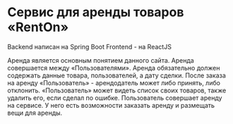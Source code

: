 # Сервис для аренды товаров «RentOn»

Backend написан на Spring Boot
Frontend - на ReactJS

Аренда является основным понятием данного сайта. Аренда совершается между «Пользователями». Аренда обязательно должен содержать данные товара, пользователей, а дату сделки. 
После заказа на аренду «Пользователь» - арендодатель может либо принять, либо отклонить. «Пользователь» может видеть список своих товаров, также удалить его, если сделал по ошибке.
Пользователь совершает аренду на сервисе. У него есть возможности заказать аренду и размещать вещи для аренды. 


